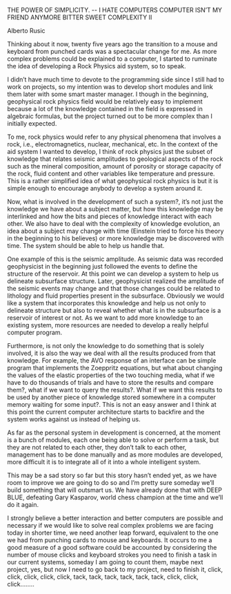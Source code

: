 THE POWER OF SIMPLICITY.  --   I HATE COMPUTERS
COMPUTER ISN’T MY FRIEND ANYMORE
BITTER SWEET COMPLEXITY II

Alberto Rusic

Thinking about it now, twenty five years ago the transition to a mouse and keyboard from punched cards was a spectacular change for me. As more complex problems could be explained to a computer, I started to ruminate the idea of developing a Rock Physics aid system, so to speak. 

I didn’t have much time to devote to the programming side since I still had to work on projects, so my intention was to develop short modules and link them later with some smart master manager. I though in the beginning, geophysical rock physics field would be relatively easy to implement because a lot of the knowledge contained in the field is expressed in algebraic formulas, but the project turned out to be more complex than I initially expected. 

To me, rock physics would refer to any physical phenomena that involves a rock, i.e., electromagnetics, nuclear, mechanical, etc. In the context of the aid system I wanted to develop, I think of rock physics just the subset of knowledge that relates seismic amplitudes to geological aspects of the rock such as the mineral composition, amount of porosity or storage capacity of the rock, fluid content and other variables like temperature and pressure. This is a rather simplified idea of what geophysical rock physics is but it is simple enough to encourage anybody to develop a system around it.

Now, what is involved in the development of such a system?, it’s not just the knowledge we have about a subject matter, but how this knowledge may be interlinked and how the bits and pieces of knowledge interact with each other. We also have to deal with the complexity of knowledge evolution, an idea about a subject may change with time (Einstein tried to force his theory in the beginning to his believes) or more knowledge may be discovered with time. The system should be able to help us handle that. 

One example of this is the seismic amplitude. As seismic data was recorded geophysicist in the beginning just followed the events to define the structure of the reservoir. At this point we can develop a system to help us delineate subsurface structure. Later, geophysicist realized the amplitude of the seismic events may change and that those changes could be related to lithology and fluid properties present in the subsurface. Obviously we would like a system that incorporates this knowledge and help us not only to delineate structure but also to reveal whether what is in the subsurface is a reservoir of interest or not. As we want to add more knowledge to an existing system, more resources are needed to develop a really helpful computer program. 

Furthermore, is not only the knowledge to do something that is solely involved, it is also the way we deal with all the results produced from that knowledge. For example, the AVO response of an interface can be simple program that implements the Zoeppritz equations, but what about changing the values of the elastic properties of the two touching media, what if we have to do thousands of trials and have to store the results and compare them?, what if we want to query the results?. What if we want this results to be used by another piece of knowledge stored somewhere in a computer memory waiting for some input?. This is not an easy answer and I think at this point the current computer architecture starts to backfire and the system works against us instead of helping us.

As far as the personal system in development is concerned, at the moment is a bunch of modules, each one being able to solve or perform a task, but they are not related to each other, they don’t talk to each other, management has to be done manually and as more modules are developed, more difficult it is to integrate all of it into a whole intelligent system.

This may be a sad story so far but this story hasn’t ended yet, as we have room to improve we are going to do so and I’m pretty sure someday we’ll build something that will outsmart us. We have already done that with DEEP BLUE, defeating Gary Kasparov, world chess champion at the time and we’ll do it again.

I strongly believe a better interaction and better computers are possible and necessary if we would like to solve real complex problems we are facing today in shorter time, we need another leap forward, equivalent to the one we had from punching cards to mouse and keyboards. It occurs to me a good measure of a good software could be accounted by considering the number of mouse clicks and keyboard strokes you need to finish a task in our current systems, someday I am going to count them, maybe next project, yes,  but now I need to go back to my project, need to finish it, click, click, click, click, click, tack, tack, tack, tack, tack, tack, click, click, click…….. 
